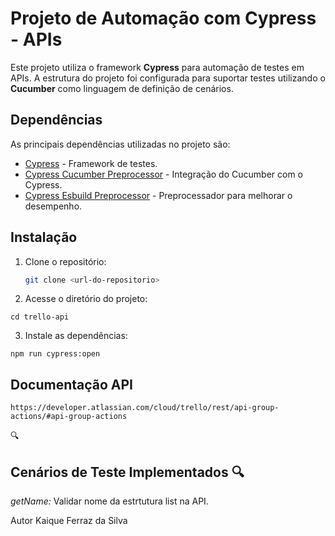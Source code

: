 # Projeto de Automação com Cypress - APIs

Este projeto utiliza o framework **Cypress** para automação de testes em APIs. A estrutura do projeto foi configurada para suportar testes utilizando o **Cucumber** como linguagem de definição de cenários.

## Dependências

As principais dependências utilizadas no projeto são:

- [Cypress](https://www.cypress.io/) - Framework de testes.
- [Cypress Cucumber Preprocessor](https://github.com/badeball/cypress-cucumber-preprocessor) - Integração do Cucumber com o Cypress.
- [Cypress Esbuild Preprocessor](https://github.com/bahmutov/cypress-esbuild-preprocessor) - Preprocessador para melhorar o desempenho.

## Instalação

1. Clone o repositório:

   ```bash
   git clone <url-do-repositorio>
   ```

2. Acesse o diretório do projeto:

```
cd trello-api
```

3. Instale as dependências:

```
npm run cypress:open
```

## Documentação API
```
https://developer.atlassian.com/cloud/trello/rest/api-group-actions/#api-group-actions
```
🔍
## Cenários de Teste Implementados 🔍

_getName:_ Validar nome da estrtutura list na API.

Autor
Kaique Ferraz da Silva
